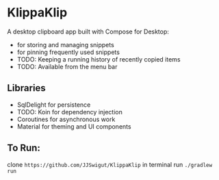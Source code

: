 # KlippaKlip

A desktop clipboard app built with Compose for Desktop:
* for storing and managing snippets
* for pinning frequently used snippets
* TODO: Keeping a running history of recently copied items
* TODO: Available from the menu bar

## Libraries
* SqlDelight for persistence
* TODO: Koin for dependency injection
* Coroutines for asynchronous work
* Material for theming and UI components

## To Run:
clone `https://github.com/JJSwigut/KlippaKlip`
in terminal run `./gradlew run`